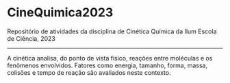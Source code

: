 # CineQuimica2023
Repositório de atividades da disciplina de Cinética Química da Ilum Escola de Ciência, 2023
<hr> 
<p aling = justify> A cinética analisa, do ponto de vista físico, reações entre moléculas e os fenômenos envolvidos. Fatores como energia, tamanho, forma, massa, colisões e tempo de reação são avaliados neste contexto. </p>
